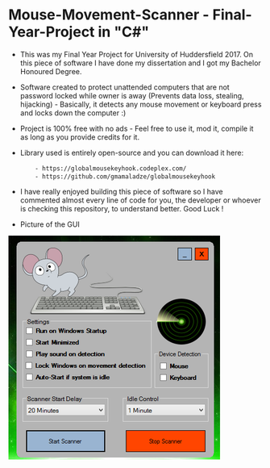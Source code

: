 # Mouse-Movement-Scanner - Final-Year-Project in "C#"

* This was my Final Year Project for University of Huddersfield 2017. On this piece of software I have done my dissertation and I got my Bachelor Honoured Degree.

* Software created to protect unattended computers that are not password locked while owner is away (Prevents data loss, stealing, hijacking) - Basically, it detects any mouse movement or keyboard press and locks down the computer :)


* Project is 100% free with no ads - Feel free to use it, mod it, compile it as long as you provide credits for it.
* Library used is entirely open-source and you can download it here:

          - https://globalmousekeyhook.codeplex.com/
          - https://github.com/gmamaladze/globalmousekeyhook
   
   
   
* I have really enjoyed building this piece of software so I have commented almost every line of code for you, the developer or whoever is checking this repository, to understand better. Good Luck !
          
          
* Picture of the GUI

![Screenshot](screenshot.PNG)
